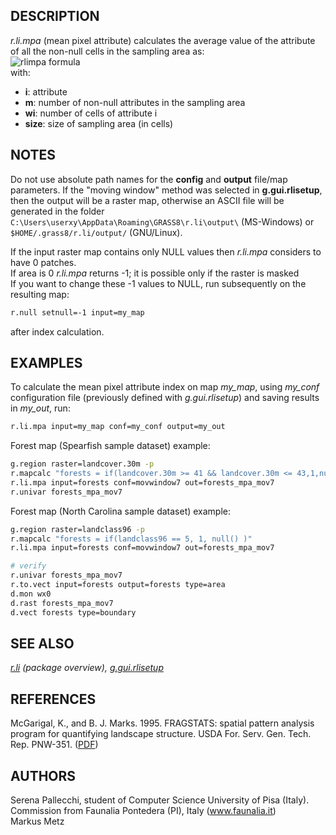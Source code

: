 ## DESCRIPTION

*r.li.mpa* (mean pixel attribute) calculates the average value of the
attribute of all the non-null cells in the sampling area as:  
![rlimpa formula](rlimpa_formula.png)  
with:  

- **i**: attribute
- **m**: number of non-null attributes in the sampling area
- **w<span class="small"><span class="small">i</span></span>**: number
  of cells of attribute i
- **size**: size of sampling area (in cells)

## NOTES

Do not use absolute path names for the **config** and **output**
file/map parameters. If the "moving window" method was selected in
**g.gui.rlisetup**, then the output will be a raster map, otherwise an
ASCII file will be generated in the folder
`C:\Users\userxy\AppData\Roaming\GRASS8\r.li\output\` (MS-Windows) or
`$HOME/.grass8/r.li/output/` (GNU/Linux).

If the input raster map contains only NULL values then *r.li.mpa*
considers to have 0 patches.  
If area is 0 *r.li.mpa* returns -1; it is possible only if the raster is
masked  
If you want to change these -1 values to NULL, run subsequently on the
resulting map:

```sh
r.null setnull=-1 input=my_map
```

after index calculation.

## EXAMPLES

To calculate the mean pixel attribute index on map *my_map*, using
*my_conf* configuration file (previously defined with *g.gui.rlisetup*)
and saving results in *my_out*, run:

```sh
r.li.mpa input=my_map conf=my_conf output=my_out
```

Forest map (Spearfish sample dataset) example:

```sh
g.region raster=landcover.30m -p
r.mapcalc "forests = if(landcover.30m >= 41 && landcover.30m <= 43,1,null())"
r.li.mpa input=forests conf=movwindow7 out=forests_mpa_mov7
r.univar forests_mpa_mov7
```

Forest map (North Carolina sample dataset) example:

```sh
g.region raster=landclass96 -p
r.mapcalc "forests = if(landclass96 == 5, 1, null() )"
r.li.mpa input=forests conf=movwindow7 out=forests_mpa_mov7

# verify
r.univar forests_mpa_mov7
r.to.vect input=forests output=forests type=area
d.mon wx0
d.rast forests_mpa_mov7
d.vect forests type=boundary
```

## SEE ALSO

*[r.li](r.li.md) (package overview),
[g.gui.rlisetup](g.gui.rlisetup.md)*

## REFERENCES

McGarigal, K., and B. J. Marks. 1995. FRAGSTATS: spatial pattern
analysis program for quantifying landscape structure. USDA For. Serv.
Gen. Tech. Rep. PNW-351. ([PDF](https://doi.org/10.2737/PNW-GTR-351))

## AUTHORS

Serena Pallecchi, student of Computer Science University of Pisa
(Italy).  
Commission from Faunalia Pontedera (PI), Italy (www.faunalia.it)  
Markus Metz

